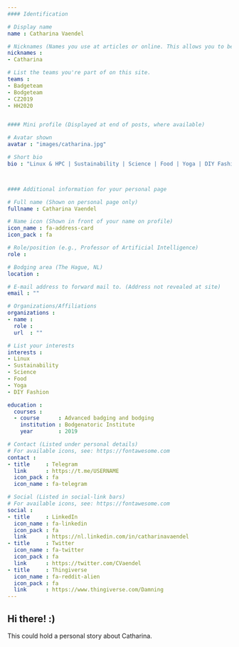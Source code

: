 ```yaml
---
#### Identification

# Display name
name : Catharina Vaendel

# Nicknames (Names you use at articles or online. This allows you to be linked at articles.)
nicknames :
- Catharina

# List the teams you're part of on this site.
teams :
- Badgeteam
- Bodgeteam
- CZ2019
- HH2020


#### Mini profile (Displayed at end of posts, where available)

# Avatar shown
avatar : "images/catharina.jpg"

# Short bio
bio : "Linux & HPC | Sustainability | Science | Food | Yoga | DIY Fashion"



#### Additional information for your personal page

# Full name (Shown on personal page only)
fullname : Catharina Vaendel

# Name icon (Shown in front of your name on profile)
icon_name : fa-address-card
icon_pack : fa

# Role/position (e.g., Professor of Artificial Intelligence)
role :

# Bodging area (The Hague, NL)
location :

# E-mail address to forward mail to. (Address not revealed at site)
email : ""

# Organizations/Affiliations
organizations :
- name :
  role :
  url  : ""

# List your interests
interests :
- Linux
- Sustainability
- Science
- Food
- Yoga
- DIY Fashion

education :
  courses :
  - course      : Advanced badging and bodging
    institution : Bodgenatoric Institute
    year        : 2019

# Contact (Listed under personal details)
# For available icons, see: https://fontawesome.com
contact :
- title     : Telegram
  link      : https://t.me/USERNAME
  icon_pack : fa
  icon_name : fa-telegram

# Social (Listed in social-link bars)
# For available icons, see: https://fontawesome.com
social :
- title     : LinkedIn
  icon_name : fa-linkedin
  icon_pack : fa
  link      : https://nl.linkedin.com/in/catharinavaendel
- title     : Twitter
  icon_name : fa-twitter
  icon_pack : fa
  link      : https://twitter.com/CVaendel
- title     : Thingiverse
  icon_name : fa-reddit-alien
  icon_pack : fa
  link      : https://www.thingiverse.com/Damning
---
```


## Hi there! :)

This could hold a personal story about Catharina.
